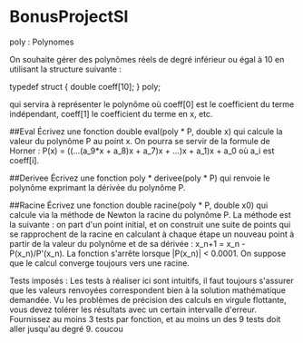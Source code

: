 # BonusProjectSI
poly : Polynomes

On souhaite gérer des polynômes réels de degré inférieur ou égal à 10 en utilisant la structure suivante :

typedef struct {
  double coeff[10];
} poly;

qui servira à représenter le polynôme où coeff[0] est le coefficient du terme indépendant, coeff[1] le coefficient du terme en x, etc.

##Eval
Écrivez une fonction
                    double eval(poly * P, double x)
qui calcule la valeur du polynôme P au point x. On pourra se servir de la formule de Horner : P(x) = ((...(a_9*x + a_8)x + a_7)x + ...)x + a_1)x + a_0 où a_i est coeff[i].

##Derivee
Écrivez une fonction
                    poly * derivee(poly * P)
qui renvoie le polynôme exprimant la dérivée du polynôme P.

##Racine
Écrivez une fonction
                    double racine(poly * P, double x0)
qui calcule via la méthode de Newton la racine du polynôme P. La méthode est la suivante : on part d'un point initial, et on construit une suite de points qui se rapprochent de la racine en calculant à chaque étape un nouveau point à partir de la valeur du polynôme et de sa dérivée : x_n+1 = x_n - P(x_n)/P'(x_n). La fonction s'arrête lorsque |P(x_n)| < 0.0001. On suppose que le calcul converge toujours vers une racine.


Tests imposés : Les tests à réaliser ici sont intuitifs, il faut toujours s'assurer que les valeurs renvoyées correspondent bien à la solution mathématique demandée. Vu les problèmes de précision des calculs en virgule flottante, vous devez tolérer les résultats avec un certain intervalle d'erreur. Fournissez au moins 3 tests par fonction, et au moins un des 9 tests doit aller jusqu'au degré 9.
coucou

